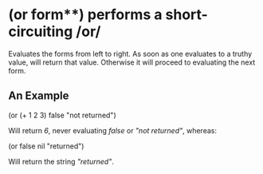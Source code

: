 # (or form**) performs a short-circuiting /or/
Evaluates the forms from left to right. As soon as one evaluates to a truthy value, will return that value. Otherwise it will proceed to evaluating the next form.

## An Example

  (or (+ 1 2 3)
      false
      "not returned")

Will return _6_, never evaluating _false_ or _"not returned"_, whereas:

  (or false
      nil
      "returned")

Will return the string _"returned"_.
